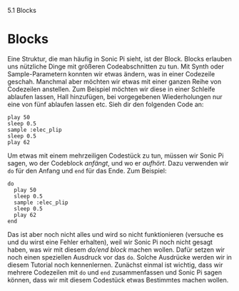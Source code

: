 5.1 Blocks

# Blocks

Eine Struktur, die man häufig in Sonic Pi sieht, ist der Block. Blocks 
erlauben uns nützliche Dinge mit größeren Codeabschnitten zu tun. Mit 
Synth oder Sample-Parametern konnten wir etwas ändern, was in einer 
Codezeile geschah. Manchmal aber möchten wir etwas mit einer ganzen 
Reihe von Codezeilen anstellen. Zum Beispiel möchten wir diese in einer 
Schleife ablaufen lassen, Hall hinzufügen, bei vorgegebenen 
Wiederholungen nur eine von fünf ablaufen lassen etc. Sieh dir den 
folgenden Code an:

```
play 50
sleep 0.5
sample :elec_plip
sleep 0.5
play 62
```

Um etwas mit einem mehrzeiligen Codestück zu tun, müssen wir Sonic Pi 
sagen, wo der Codeblock *anfängt*, und wo er *aufhört*. Dazu verwenden 
wir `do` für den Anfang und `end` für das Ende. Zum Beispiel:

```
do
  play 50
  sleep 0.5
  sample :elec_plip
  sleep 0.5
  play 62
end
```

Das ist aber noch nicht alles und wird so nicht funktionieren (versuche 
es und du wirst eine Fehler erhalten), weil wir Sonic Pi noch nicht 
gesagt haben, was wir mit diesem *do/end block* machen wollen. Dafür 
setzen wir noch einen speziellen Ausdruck vor das `do`. Solche 
Ausdrücke werden wir in diesem Tutorial noch kennenlernen. Zunächst 
einmal ist wichtig, dass wir mehrere Codezeilen mit `do` und `end` 
zusammenfassen und Sonic Pi sagen können, dass wir mit diesem Codestück 
etwas Bestimmtes machen wollen.
